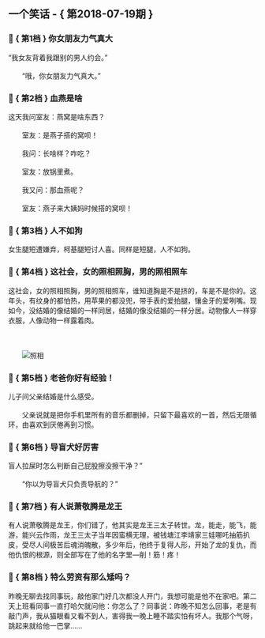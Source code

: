 ## 一个笑话 - { 第2018-07-19期 }
</hr>

### :jack_o_lantern: { 第1档 } 你女朋友力气真大
“我女友背着我跟别的男人约会。”<br/><br/>　　“哦，你女朋友力气真大。”


### :jack_o_lantern: { 第2档 } 血燕是啥
这天我问室友：燕窝是啥东西？<br/><br/>　　室友：是燕子搭的窝呗！<br/><br/>　　我问：长啥样？咋吃？<br/><br/>　　室友：放锅里煮。<br/><br/>　　我又问：那血燕呢？<br/><br/>　　室友：燕子来大姨妈时候搭的窝呗！


### :jack_o_lantern: { 第3档 } 人不如狗
女生腿短遭嫌弃，柯基腿短讨人喜。同样是短腿，人不如狗。


### :jack_o_lantern: { 第4档 } 这社会，女的照相照胸，男的照相照车
这社会，女的照相照胸，男的照相照车，谁知道胸是不是挤的，车是不是你的。这年头，有纹身的都怕热，用苹果的都没兜，带手表的爱拍腿，镶金牙的爱咧嘴。现如今，没结婚的像结婚的一样同居，结婚的像没结婚的一样分居。动物像人一样穿衣服，人像动物一样露着肉。<br/><br/><br/><br/>　　<img src=http://down.laifudao.com/wangwen/x/80819_1.gif alt=照相 />


### :jack_o_lantern: { 第5档 } 老爸你好有经验！
儿子问父亲结婚是什么感受。<br/><br/>　　父亲说就是把你手机里所有的音乐都删掉，只留下最喜欢的一首，然后无限循环，由喜欢到厌倦再到习惯。


### :jack_o_lantern: { 第6档 } 导盲犬好厉害
盲人拉屎时怎么判断自己屁股擦没擦干净？”<br/><br/>　　“你以为导盲犬只负责导航的？”


### :jack_o_lantern: { 第7档 } 有人说萧敬腾是龙王
有人说萧敬腾是龙王，你们错了，他其实是龙王三太子转世。龙，能走，能飞，能游，能兴云作雨，龙王三太子当年因蛮横无理，被钱塘江李靖家三娃哪吒抽筋扒皮，受尽人间极苦后魂消魄散，多少年后，他终于复得人形，开始了龙的复仇，而他仇恨的根源，则全部写在了他的名字里—削！筋！疼！


### :jack_o_lantern: { 第8档 } 特么劳资有那么矮吗？
昨晚无聊去找同事玩，敲他家门好几次都没人开门，我想可能是他不在家吧。第二天上班看同事一直打哈欠就问他：你怎么了？同事说：昨晚不知怎么回事，老是有敲门声，我从猫眼看又看不到人，害得我一晚上睡不踏实怕有坏人。我那个气呀，跳起来就给他一巴掌……

